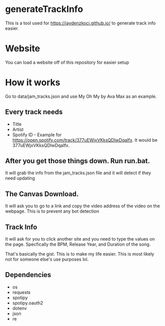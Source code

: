 # generateTrackInfo
This is a tool used for https://jaydenzkoci.github.io/ to generate track info easier.

# Website
You can load a website off of this repository for easier setup

# How it works
Go to data/jam_tracks.json and use My Oh My by Ava Max as an example.
## Every track needs
- Title
- Artist
- Spotify ID - Example for https://open.spotify.com/track/377uEWjxVKksQDlwDqaIfx. It would be 377uEWjxVKksQDlwDqaIfx.
## After you get those things down. Run run.bat.
It will grab the info from the jam_tracks.json file and it will detect if they need updating
## The Canvas Download.
It will ask you to go to a link and copy the video address of the video on the webpage. This is to prevent any bot detection
## Track Info
It will ask for you to click another site and you need to type the values on the page. Specfically the BPM, Release Year, and Duration of the song.

That's basically the gist. This is to make my life easier. This is most likely not for someone else's use purposes lol.
## Dependencies
- os
- requests
- spotipy
- spotipy.oauth2
- dotenv
- json
- re
